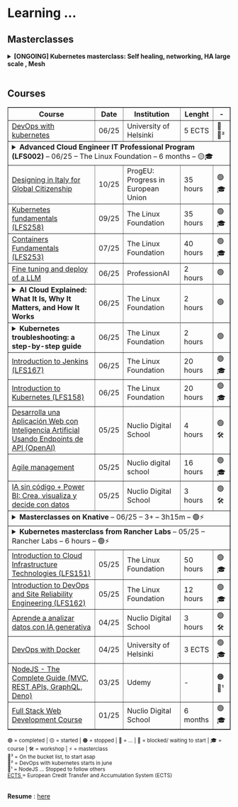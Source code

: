 # Learning ...
<!--
![Banner](https://images.unsplash.com/photo-1503023345310-bd7c1de61c7d?auto=format&fit=crop&w=1350&q=80)
![GitHub repo size](https://img.shields.io/github/repo-size/username/repo-name)
![License](https://img.shields.io/badge/license-MIT-blue)
[![Demo](https://img.shields.io/badge/Demo-Link-green)](https://your-demo-url.com)
-->
## Masterclasses
<details>
      <summary>
        <strong>[ONGOING] Kubernetes masterclass: Self healing, networking, HA large scale , Mesh </strong>
      </summary>
			<!-- 2 +++++++++++++++++++++++++++++++++++++++++++++++++++++++++++++++++++++++++++++++++++++++++++++++++++++++++++++++++++++++++++++++++++++++++++++++++ -->
		<details style="margin:0; padding-left:1em;">
		  <summary style="margin: 0; padding: 0;">✅ 37 mins - Kubernetes Design Principles: Understand the Why - Saad Ali, Google</summary>
			&nbsp; <sub> 🔗 Link to YT: <a href="https://www.youtube.com/watch?v=ZuIQurh_kDk" target="_blank">here</a></sub><br>
  <blockquote style="margin:0; padding-left:1em;">
		    <sub>
		      Kubernetes is quickly becoming indispensable for managing and deploying workloads on distributed systems across both cloud and on-prem environments.  
		      While most people are now familiar with how to use Kubernetes, few are aware of the “why” behind it.  
		      Why does the Kubernetes API look the way it does?  
		      Why do Kubernetes components only interact with each other through the Kubernetes API?  
		      Why is there a PersistentVolumeClaim object when you could easily reference a volume directly from a pod?  
		      To answer these questions and help you develop a deeper understanding of Kubernetes, this talk exposes the principles underpinning the design of Kubernetes.  
		    </sub>  
		  </blockquote>
		</details>
			<!-- 2 +++++++++++++++++++++++++++++++++++++++++++++++++++++++++++++++++++++++++++++++++++++++++++++++++++++++++++++++++++++++++++++++++++++++++++++++++ -->
	<details style="margin:0; padding-left:1em;">
		  <summary style="margin: 0; padding: 0;"><sub>✅ - 35 mins -  Certifik8s: All You Need to Know About Certificates in Kubernetes [I] - Alexander Brand, Apprenda </sub></summary>
			&nbsp; <sub> 🔗 Link to YT: <a href="https://www.youtube.com/watch?v=gXz4cq3PKdg" target="_blank">here</a></sub><br>
  <blockquote style="margin:0; padding-left:1em;">
	  Certificates are an integral part of a secure Kubernetes cluster deployment. 
				They are mainly used to secure the Kubernetes API server using TLS,
				but certificates (and keys) are also used for other cluster functions such as client authentication,
				encryption of secrets, TLS bootstrapping, and the generation of service account tokens.<br>
			  Certificates pose interesting challenges to cluster operators. What does the certificate setup look like in an ideal scenario? 
				How long should certificates be valid for? 
				When nearing expiration dates, 
				how can certificates be rotated to ensure the cluster remains operational? 
				These challenges must be understood when it comes to deploying and operating a Kubernetes cluster.
				<br>
			  After this talk, you should have a better understanding of:
			  <br>&nbsp;&nbsp;&nbsp;&nbsp;• How each cluster component uses certificates for secure communications  
			  <br>&nbsp;&nbsp;&nbsp;&nbsp;• How certificates can be used for authentication, including service account tokens  
			  <br>&nbsp;&nbsp;&nbsp;&nbsp;• How the Kubelet TLS bootstrapping process works  
			  <br>&nbsp;&nbsp;&nbsp;&nbsp;• How to plan, generate and deploy the certificates required for a secure cluster  
			  <br>&nbsp;&nbsp;&nbsp;&nbsp;• How to rotate certificates that are nearing their expiration date  
			  <br><br>
			  <strong>About Alexander Brand</strong>  
			  Alex works on the Kismatic Enterprise Toolkit at Apprenda, making the deployment of production Kubernetes clusters easier. 
			He has been involved with Kubernetes and related projects since early 2016. Before Apprenda, 
			Alex attended Queen's University in Canada, where he majored in Biomedical Computing.
			</blockquote>
		</details>
	<sub> -<a href="https://www.youtube.com/watch?v=90kZRyPcRZw" target="_blank">
			   Kubernetes Deconstructed: Understanding Kubernetes by Breaking It Down - Carson Anderson, DOMO</a></sub><br>
	<sub> -<a href="https://www.youtube.com/watch?v=3KtEAa7_duA" target="_blank">
				  (5y ago) LISA19 - Deep Dive into Kubernetes Internals for Builders and Operators    </a></sub><br>
	<sub> -<a href="https://www.youtube.com/watch?v=S2BQz-5cboA" target="_blank">
				  (1y ago)  Crossplane Intro and Deep Dive - the Cloud Native Control Plane Framework </a></sub><br>
	Self Healing: <br> 
	<sub> -<a href="https://www.youtube.com/watch?v=91dgNqma7-Q" target="_blank">
				  (1y ago)        The Magic of Kubernetes Self-Healing Capabilities - Saad Ali, Google    </a></sub><br>
	<sub> -<a href="https://www.youtube.com/watch?v=bsrXifq3Pjc" target="_blank">
				  (8y ago)         Deploying Self Healing Services With Kubernetes w/ Rob Scott     </a></sub><br>
	<sub> -<a href="https://www.youtube.com/watch?v=3psxcNttPtA" target="_blank">
				  (1y ago)         "Kubernetes self-healing: HA for services and control plane"  - Lukasz Sztachanski i Lukasz Luczaj</a></sub><br>
	Networking: <br>
	<sub> -<a href="https://www.youtube.com/watch?v=Mj04QOqAaJ8" target="_blank">
				  Understanding Kubernetes Networking in 30 Minutes - Ricardo Katz & James Strong  </a></sub><br>
	<sub> -<a href="https://www.youtube.com/watch?v=0Omvgd7Hg1I" target="_blank">
				   Life of a Packet [I] - Michael Rubin, Google   </a></sub><br>
	<sub> -<a href="https://www.youtube.com/watch?v=InZVNuKY5GY" target="_blank">
				    Tutorial: Communication Is Key - Understanding Kubernetes Networking - Jeff Poole, Vivint Smart Home  </a></sub><br>
	<sub> -<a href="https://www.youtube.com/watch?v=920BZXvQpVs" target="_blank">
				   Surviving Day 2 - How to Troubleshoot Kubernetes Networking - Thomas Graf, Isovalent </a></sub><br>
	<sub> -<a href="https://www.youtube.com/watch?v=tq9ng_Nz9j8" target="_blank">
				 Kubernetes Networking Intro and Deep-Dive - Bowei Du & Tim Hockin, Google </a></sub><br>
	<sub> -<a href="https://www.youtube.com/watch?v=B6FsWNUnRo0&list=PLSAko72nKb8QWsfPpBlsw-kOdMBD7sra-" target="_blank">
				  Understanding Kubernetes Networking. Part 1: Container Networking  </a></sub><br>
			<!-- 2 +++++++++++++++++++++++++++++++++++++++++++++++++++++++++++++++++++++++++++++++++++++++++++++++++++++++++++++++++++++++++++++++++++++++++++++++++ -->
		<details style="margin:0; padding-left:1em;">
		  <summary style="margin: 0; padding: 0;">✅ Tutorial: From CNI Zero to CNI Hero: A Kubernetes Networking Tutorial Using CNI </summary>
			&nbsp; <sub> 🔗 Link to YT: <a href="https://www.youtube.com/watch?v=YumoKGhuZ2o" target="_blank">here</a></sub><br>
  <blockquote style="margin:0; padding-left:1em;">
<a href="https://github.com/luigicucciolillo/StudyMaterial/tree/main/Masterclasses/CNI/%20Tutorial%3A%20From%20CNI%20Zero%20to%20CNI%20Hero%3A%20A%20Kubernetes%20Networking%20Tutorial%20Using%20CNI%20" target="_blank">
				  material available here:</a><br>
<a href="https://github.com/luigicucciolillo/cni-hero-hands-on" target="_blank">
				  fork of demo</a><br> 
		  </blockquote>
		</details>
 HA large Scale: <br>
	<sub> -<a href="https://www.youtube.com/watch?v=NpT9RraqKdY" target="_blank">
				Highly Available Kubernetes Clusters - Best Practices - Meaghan Kjelland & Karan Goel, Google </a></sub><br>
	<sub> -<a href="https://www.youtube.com/watch?v=AYNaaXlV8LQ" target="_blank">
				  (1y ago)      Building a Large Scale Multi-Cloud Multi-Region SaaS Platform with Kubernetes Controllers </a></sub><br>
	<sub> -<a href="https://www.youtube.com/watch?v=WRACr5nXl9U" target="_blank">
				  (1y ago)      Architecting Resilience: Lessons from Managing 7K+ Kubernetes Clusters at Scale  </a></sub><br>
	Mesh: Istio and Cilium:  <br> 
	<sub> -<a href="https://www.youtube.com/watch?v=bEFILWrRJJ4" target="_blank">
				  (5y ago)         Demystifying Service Mesh, HashiCorp   </a></sub><br>
	<sub> -<a href="https://www.youtube.com/watch?v=91oylZSoYzM" target="_blank">
				  (1y ago) Comparing Sidecar-Less Service Mesh from Cilium and Istio - Christian Posta, Solo.io </a></sub><br>
	<sub> -<a href="https://www.youtube.com/watch?v=qbB3TEiOb24" target="_blank">
				  (1y ago)    Simplifying Multi-Cluster and Multi-Cloud Deployments with Cilium - Liz Rice, Isovalent </a></sub><br>
	<sub> -<a href="https://www.youtube.com/watch?v=x2qemf9Wmqo" target="_blank">
				  (1y ago)  Istio Ambient Service Mesh Made Simple - Lin Sun, Solo.io </a></sub><br>
	<sub> -<a href="https://www.youtube.com/watch?v=xTUiXLqfJms" target="_blank">
				  (1y ago)   Best-Practices for Securing Egress Traffic with Istio - Niranjan Shankar, Microsoft </a></sub><br>
	<sub> -<a href="https://www.youtube.com/watch?v=XW10IpsTmH8" target="_blank">
				  (6mm ago)    What Istio Got Wrong: Learnings from the Last Seven Years of Service Mesh - C. Posta, L. Ryan  </a></sub><br>
	<sub> -<a href="https://www.youtube.com/watch?v=XW10IpsTmH8" target="_blank">
				  (1y ago)     Reliable multi-cluster application architectures with Istio - Ameer Abbas & John Howard, Google </a></sub><br>
	<sub> -<a href="https://www.youtube.com/watch?v=qbB3TEiOb24" target="_blank">
				  (1y ago)     What Istio Got Wrong: Learnings from the Last Seven Years of Service Mesh - C. Posta, L. Ryan </a></sub><br>
	<sub> -<a href="https://www.youtube.com/watch?v=_8FNsvoECPU" target="_blank">
				  (1y ago)       Create resilient multi-cluster, multi-regional and multi-tenant architectures with Istio and K8s   </a></sub><br>
</details>

<br>

## Courses

<table border="1" cellspacing="0" cellpadding="8">
  <thead> <tr> <th>Course</th>  <th>Date</th>  <th>Institution</th>  <th>Lenght</th>  <th> - </th> </tr> </thead>
  <tbody>
 <!--   <tr>
      <td><a href="https://www.coursera.org/specializations/cloud-native-development-openshift-kubernetes" target="_blank">
        Cloud-Native Development with OpenShift and Kubernetes</a></td>
	      <td>?/25</td>
	      <td>Red Hat/ Coursera</td>
	      <td> 1 month</td>
	      <td>🛑💬³</td>
    </tr> 
-->
    <tr>
      <td><a href="https://devopswithkubernetes.com/" target="_blank">
        DevOps with kubernetes</a></td>
	      <td>06/25</td>
	      <td>University of Helsinki</td>
	      <td>5 ECTS</td>
	      <td>🛑💬²</td>
    </tr>
<!-- Tabella a scomparsa per Advanced Cloud Engineer IT Professional Program (LFS002)-->
<tr>
  <td colspan="5">
    <details>
      <summary>
        <strong>Advanced Cloud Engineer IT Professional Program (LFS002)</strong>
        – 06/25 – The Linux Foundation – 6 months – 🟡🎓
      </summary>
      <table style="width: 100%; margin-top: 10px;">
        <tr>
          <td><strong>Courses:</strong></td>
          <td colspan="4">
		  <a href="https://training.linuxfoundation.org/training/advanced-cloud-engineer-it-professional-program/" target="_blank">
          Advanced Cloud Engineer IT Professional Program (LFS002) <br>
    </a>
            <sub>- <a href="y" target="_blank">✅ Containers Fundamentals (LFS253)</a></sub><br>
            <sub>- <a href="y" target="_blank">Kubernetes Fundamentals (LFS258)</a></sub><br>
            <sub>- <a href="y" target="_blank">Monitoring Systems and Services with Prometheus (LFS241)</a></sub><br>
            <sub>- <a href="y" target="_blank">Cloud Native Logging with Fluentd and Fluent Bit (LFS242)</a></sub><br>
            <sub>- <a href="y" target="_blank">Managing Kubernetes Applications with Helm (LFS244)</a></sub><br>
            <sub>- <a href="y" target="_blank">Service Mesh Fundamentals (LFS243)</a></sub>
          </td>
        </tr>
        <tr>
          <td><strong>Date:</strong></td>
          <td>06/25</td>
          <td><strong>Next milestone:</strong></td>
          <td colspan="2">Complete Kubernetes Fundamentals (LFS258)</td>
        </tr>
        <tr>
          <td><strong>Provider:</strong></td>
          <td>The Linux Foundation</td>
          <td><strong>Instructor:</strong></td>
          <td colspan="2">Kelsey Hightower (guest), LF instructors</td>
        </tr>
        <tr>
          <td><strong>Duration:</strong></td>
          <td>6 months</td>
          <td><strong>Learning format:</strong></td>
          <td colspan="2">Self-paced + Labs</td>
        </tr>
        <tr>
          <td><strong>Status:</strong></td>
          <td>🟡 In progress</td>
          <td><strong>Completion expected:</strong></td>
          <td colspan="2">Q3 2025</td>
        </tr>
      </table>
    </details>
  </td>
</tr>
	  <tr>
      <td><a href="https://github.com/luigicucciolillo/Certifications/tree/main/Progeu/EuroProgettazione" target="_blank">
        Designing in Italy for Global Citizenship</a></td>
	      <td>10/25</td>
	      <td>ProgEU: Progress in European Union</td>
	      <td>35 hours</td>
	<td>🟢🎓</td>
    </tr>
	  	  <tr>
      <td><a href="https://github.com/luigicucciolillo/Certifications/tree/main/The%20linux%20foundation/Kubernetes%20fundamentals%20LFS258" target="_blank">
        Kubernetes fundamentals (LFS258)</a></td>
	      <td>09/25</td>
	      <td>The Linux Foundation</td>
	      <td>35 hours</td>
	<td>🟢🎓</td>
    </tr>
<tr>
      <td><a href="https://github.com/luigicucciolillo/Certifications/tree/main/The%20linux%20foundation/Containers%20Fundamentals%20LFS253" target="_blank">
        Containers Fundamentals (LFS253)</a></td>
	      <td>07/25</td>
	      <td>The Linux Foundation</td>
	      <td>40 hours</td>
	<td>🟢🎓</td>
    </tr>
  <tr>
      <td><a href="https://github.com/luigicucciolillo/Certifications/tree/main/ProfessionAI/Fine-tuning%20%26%20Deploy%20di%20un%20LLM" target="_blank">
        Fine tuning and deploy of a LLM</a></td>
	      <td>06/25</td>
	      <td>ProfessionAI</td>
	      <td>2 hours</td>
	      <td>🟢</td>
    </tr>   
	  <tr>
  <tr>
   <td>
    <details>
      <summary>
        <strong> AI Cloud Explained: What It Is, Why It Matters, and How It Works </strong>
      </summary>
	    Link to official course 
      <a href="https://trainingportal.linuxfoundation.org/learn/course/ai-cloud-explained-what-it-is-why-it-matters-and-how-it-works/main/ai-cloud-explained-what-it-is-why-it-matters-and-how-it-works" target="_blank">
        here</a><br>
		Explore how AI Cloud revolutionizes AI workloads by providing scalable computing, seamless integration, and real-time processing. Learn how this powerful infrastructure enables businesses to optimize AI model training, deployment, and performance with efficiency and flexibility.
    </details>
          </td>
	  	      <td>06/25</td>
	  <td>The Linux Foundation</td>
	      <td>2 hours</td>
	      <td>🟢</td>
    </tr>
  </td>
</tr>  
	<tr>
  <tr>
   <td>
    <details>
      <summary>
        <strong>Kubernetes troubleshooting: a step-by-step guide </strong>
      </summary>
	    Link to official course 
      <a href="https://trainingportal.linuxfoundation.org/learn/course/kubernetes-troubleshooting-a-step-by-step-guide/main/kubernetes-troubleshooting-a-step-by-step-guide?page=1" target="_blank">
        here</a><br>
		Explaination and analysis (with Devtron) of the following common errors, their possible root causes and how to fix them:<br>
		   - CRASHLOOPBACKOFF<br>
		   -- OOMKilled<br>
		   -- CPU throttling<br>
		   - ENV Variables/Secrets Mount Issue<br> 
		   - Database connection issues
    </details>
          </td>
	  	      <td>06/25</td>
	  <td>The Linux Foundation</td>
	      <td>2 hours</td>
	      <td>🟢</td>
    </tr>
  </td>
</tr>  
  <tr>
      <td><a href="https://github.com/luigicucciolillo/Certifications/tree/main/The%20linux%20foundation/Introduction%20to%20Jenkins%20LFS167" target="_blank">
        Introduction to Jenkins (LFS167)</a></td>
	      <td>06/25</td>
	      <td>The Linux Foundation</td>
	      <td>20 hours</td>
	      <td>🟢🎓</td>
    </tr>
<tr><td> <a href="https://github.com/luigicucciolillo/Certifications/tree/main/The%20linux%20foundation/Introduction%20to%20Kubernetes%20LFS158" target="_blank">
	Introduction to Kubernetes (LFS158)</a> </td><td>06/25</td> <td>The Linux Foundation</td> <td> 20 hours </td> <td>🟢🎓</td>
</tr>
<tr><td><a href="https://github.com/luigicucciolillo/Certifications/tree/main/Nuclio%20digital%20school/workshop%20-%20crea%20tu%20applicacion%20que%20usa%20inteligencia%20artificial" target="_blank">
        Desarrolla una Aplicación Web con Inteligencia Artificial Usando Endpoints de API (OpenAI)</a></td><td>05/25</td><td>Nuclio Digital School</td><td>4 hours</td><td>🟢🛠️</td>
</tr>
<tr><td> <a href="https://github.com/luigicucciolillo/Certifications/tree/main/Nuclio%20digital%20school/Agile%20management" target="_blank">
	Agile management</a> </td><td>05/25</td> <td>Nuclio digital school</td> <td> 16 hours </td> <td>🟢🎓</td>
</tr>
<tr><td><a href="https://github.com/luigicucciolillo/Certifications/tree/main/Nuclio%20digital%20school/workshop%20-%20IA%20sin%20codigo%20%2B%20power%20BI" target="_blank">
	IA sin código + Power BI: Crea, visualiza y decide con datos </a></td><td>05/25</td> <td>Nuclio Digital School</td><td> 3 hours </td><td>🟢🛠️</td>
</tr>
  <td colspan="5">
    <details>
      <summary>
        <strong>Masterclasses on Knative </strong>
        – 06/25 – 3+ – 3h15m – 🟢⚡
      </summary>
      <table style="width: 100%; margin-top: 10px;">
	  <tr>
      <td>
        <a href="https://github.com/luigicucciolillo/StudyMaterial/tree/main/Masterclasses/Knative" target="_blank">
          Masterclasses on Knative
        </a>
        <br>
        <sub> - 
        <a href="https://github.com/luigicucciolillo/StudyMaterial/tree/main/Masterclasses/Knative/Knative%20A%20Kubernetes%20Framework%20to%20Manage%20Serverless%20Workloads%20by%20Nikhil%20Barthwal%2C%20Google" target="_blank">
          Knative: A Kubernetes Framework to Manage Serverless Workloads
        </a>
        </sub> 
        <br>
        <sub> - 
        <a href="https://github.com/luigicucciolillo/StudyMaterial/tree/main/Masterclasses/Knative/Unleashing%20the%20Power%20of%20Serverless%20on%20Kubernetes%20with%20Knative%2C%20Crossplane%2C%20Dapr%20%26%20KEDA" target="_blank">
          Unleashing the Power of Serverless on Kubernetes with Knative,Crossplane,Dapr
        </a>
        </sub> 
        <br>
        <sub> - 
        <a href="https://github.com/luigicucciolillo/StudyMaterial/tree/main/Masterclasses/Knative/Use%20Knative%20When%20You%20Can%2C%20and%20Kubernetes%20When%20You%20Must" target="_blank">
          Use Knative When You Can, and Kubernetes When You Must
        </a>
        </sub> 
        <br>
        <sub> - 
        <a href="https://github.com/luigicucciolillo/StudyMaterial/tree/main/Masterclasses/Knative/Corso%20Knative%2C%20a%20serverless%20environment%20for%20Kubernetes%20Lui" target="_blank">
          Corso Knative, a serverless environment for Kubernetes
        </a>
        </sub> 
        <br>
        <sub> - 
        <a href="https://github.com/luigicucciolillo/StudyMaterial/tree/main/Masterclasses/Knative/Inside%20Knative%20Serving%20-%20Dominik%20Tornow%2C%20SAP%20%26%20Andrew%20Chen%2C%20Google" target="_blank">
          Inside Knative Serving
        </a>
        </sub> 
        <br>
      </td>
      <td>05/25</td>
      <td>
        <br>
        <sub> Barthwal, Google </sub>
        <br>
        <sub> Salatino, Diagrid.io</sub>
      <br>
      <sub> Hadas & Maximilien, IBM</sub>
      <br>
      <sub> Leoni, Sorint lab</sub>
      <br>
      <sub> Tornow&Chen, SAP&Google</sub>
      <br>
      </td>
      <td>3h 15m</td>
      <td>🟢⚡</td>
    </tr>
	      </table>
    </details>
  </td>
</tr>
	<tr>
  <td colspan="5">
    <details>
      <summary>
        <strong>Kubernetes masterclass from Rancher Labs </strong>
        – 05/25 – Rancher Labs – 6 hours – 🟢⚡
      </summary>
      <table style="width: 100%; margin-top: 10px;">
	        <thead>
    <tr>
      <th>Course</th>
      <th>Date</th>
      <th>Institution</th>
      <th>Lenght</th>
      <th> - </th>
    </tr>
  </thead>
  <tr>
      <td><a href="https://github.com/luigicucciolillo/StudyMaterial/tree/main/Masterclasses/Kubernetes%20masterclass%20from%20Rancher" target="_blank">
	  Kubernetes masterclass from Rancher Labs</a><br>
        <sub> - <a href="https://github.com/luigicucciolillo/StudyMaterial/tree/main/Masterclasses/Kubernetes%20masterclass%20from%20Rancher" target="_blank">
          Intro to kubernetes and rancher</a></sub><br>
        <sub> - <a href="https://github.com/luigicucciolillo/StudyMaterial/tree/main/Masterclasses/Kubernetes%20masterclass%20from%20Rancher/1%20-%20Intro%20to%20K3s%20Online%20Training%20Lightweight%20Kubernetes" target="_blank">
          Intro to K3s Online Training: Lightweight Kubernetes   </a></sub><br>
        <sub> - <a href="https://github.com/luigicucciolillo/StudyMaterial/tree/main/Masterclasses/Kubernetes%20masterclass%20from%20Rancher/2%20-%20Kubernetes%20Master%20Class%20Understanding%20and%20Implementing%20Service%20Mesh" target="_blank"> Understanding and Implementing Service Mesh</a> </sub><br>
        <sub> - <a href="https://github.com/luigicucciolillo/StudyMaterial/tree/main/Masterclasses/Kubernetes%20masterclass%20from%20Rancher/3%20-%20Kubernetes%20Master%20Class%20Monitoring%20and%20Alerting%20with%20Prometheus%20%26%20Grafana" target="_blank">Monitoring and Alerting with Prometheus & Grafana</a></sub><br>
      </td>
      <td>05/25</td>
      <td>
        Rancher Labs
      </td>
      <td> 6 hours</td>
      <td>🟢⚡</td>
    </tr>
	</table>
    </details>
  </td>
</tr>
    <tr>
      <td>
        <a href="https://github.com/luigicucciolillo/Certifications/tree/main/The%20linux%20foundation/Introduction%20to%20Cloud%20Infrastructure%20Technologies%20LFS151" target="_blank">
          Introduction to Cloud Infrastructure Technologies (LFS151)
        </a>
      </td>
      <td>05/25</td>
      <td>The Linux Foundation</td>
      <td>50 hours</td>
      <td>🟢🎓</td>
    </tr>
    <tr>
      <td>
        <a href="https://github.com/luigicucciolillo/Certifications/tree/main/The%20linux%20foundation/Introduction%20to%20DevOps%20and%20Site%20Reliability%20Engineering%20LFS162" target="_blank">
        Introduction to DevOps and Site Reliability Engineering (LFS162)
        </a>
      </td>
      <td>05/25</td>
      <td>The Linux Foundation</td>
      <td>12 hours</td>
      <td>🟢🎓</td>
    </tr>
    <tr>
      <td>
        <a href="https://github.com/luigicucciolillo/Certifications/tree/main/Nuclio%20digital%20school/workshop%20-%20Aprende%20a%20analizar%20datos%20con%20IA%20generativa" target="_blank">
        Aprende a analizar datos con IA generativa
        </a>
      </td>  
      <td>04/25</td>
      <td>Nuclio Digital School</td>
      <td>
        3 hours
      </td>
      <td>🟢🛠️</td>
    </tr>
    <tr>
      <td>
        <a href="https://github.com/luigicucciolillo/Certifications/tree/main/DevOps%20with%20Docker%20-%20Helsinki%20University" target="_blank">
          DevOps with Docker
        </a>
      </td>
      <td>04/25</td>
      <td>University of Helsinki</td>
      <td>3 ECTS</td>
      <td>🟢🎓</td>
    </tr>
    <tr>
      <td>
        <a href="https://www.udemy.com/course/nodejs-the-complete-guide/?srsltid=AfmBOopQY5H91x0__bmJZcLIRDGMmQbi0X5WQE4TGY3kSHFZlXlJtYsC&couponCode=LETSLEARNNOW" target="_blank">
        NodeJS - The Complete Guide (MVC, REST APIs, GraphQL, Deno)
        </a>
      </td>
      <td>03/25</td>
      <td>Udemy</td>
      <td>-</td>
      <td>🟠💬¹</td>
    </tr>
    <tr>
      <td>
        <a href="https://github.com/luigicucciolillo/Certifications/tree/main/Nuclio%20digital%20school/Full%20stack%20development%20-%20Nuclio%20digital%20school" target="_blank">
        Full Stack Web Development Course
        </a>
      </td>
      <td>01/25</td>
      <td>Nuclio Digital School</td>
      <td>6 months</td>
      <td>🟢🎓</td>
    </tr>
  </tbody>
</table>

<sub> 
🟢 = completed | 
🟡 = started |
🟠 = stopped |
🔵 = ... |
🛑 = blocked/ waiting to start |
🎓 = course |
🛠️ = workshop |
⚡ = masterclass
</sub> 
<br>

<sub> 
💬³ = On the bucket list, to start asap <br>
💬² = DevOps with kubernetes starts in june <br>
💬¹ = NodeJS ... Stopped to follow others <br>
<a href="https://education.ec.europa.eu/it/education-levels/higher-education/inclusive-and-connected-higher-education/european-credit-transfer-and-accumulation-system" target="_blank">
ECTS
</a>
= European Credit Transfer and Accumulation System (ECTS)
</sub>
<br>
<br>

**Resume** : 
<a href="https://github.com/luigicucciolillo/Certifications/blob/main/resume/CV_cucciolillo.pdf" target="_blank">
here
</a>


<!--
**luigicucciolillo/luigicucciolillo** is a ✨ _special_ ✨ repository because its `README.md` (this file) appears on your GitHub profile.
💬¹  💬²  💬³  💬⁴  💬⁵
- 🔭 🌱 👯 🤔 💬 📫 😄 ⚡ 

Wishlist:
https://www.coursera.org/learn/npp-linux-networking

https://www.coursera.org/learn/applications-development-microservices-serverless-openshift
https://www.coursera.org/learn/advanced-kubernetes-third-course-3
https://www.coursera.org/specializations/cloud-computing

https://www.coursera.org/projects/pod-management-with-kubernetes-run-containerized-workloads
https://www.coursera.org/projects/scaling-e-commerce-with-kubernetes-deploy-web-apps
-->

